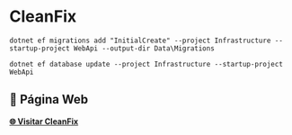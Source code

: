 # CleanFix

```
dotnet ef migrations add "InitialCreate" --project Infrastructure --startup-project WebApi --output-dir Data\Migrations
```

```
dotnet ef database update --project Infrastructure --startup-project WebApi
```
## 🚀 Página Web

<a href="https://clean-fix-summer-camp2025-pljxvbe3r-eimarramos-projects.vercel.app" target="_blank" rel="noopener noreferrer">**🌐 Visitar CleanFix**</a>
